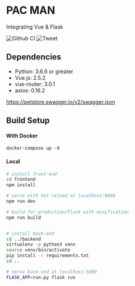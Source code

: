 
<div class="text-center">
  <h1>PAC MAN</h1>
  <p>Integrating Vue & Flask</p>
</div>

![Github CI](https://github.com/teaglebuilt/PacMan/workflows/Docker%20Test/badge.svg)
![Tweet](https://img.shields.io/twitter/url?url=https%3A%2F%2Fgithub.com%2Fteaglebuilt%2FPacMan%2F
)

## Dependencies

* Python: 3.6.6 or greater
* Vue.js: 2.5.2
* vue-router: 3.0.1
* axios: 0.16.2


https://petstore.swagger.io/v2/swagger.json

## Build Setup

####  With Docker

```
docker-compose up -d

```

####  Local


``` bash
# install front-end
cd frontend
npm install

# serve with hot reload at localhost:8080
npm run dev

# build for production/Flask with minification
npm run build


# install back-end
cd ../backend
virtualenv -p python3 venv
source venv/bin/activate
pip install -r requirements.txt
cd ..

# serve back-end at localhost:5000
FLASK_APP=run.py flask run
```
